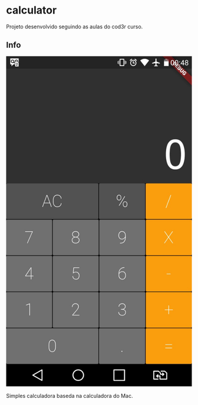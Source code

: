 # calculator

Projeto desenvolvido seguindo as aulas do cod3r curso.



## Info


![Layout](layout.jpeg)

Simples calculadora baseda na calculadora do Mac. 


